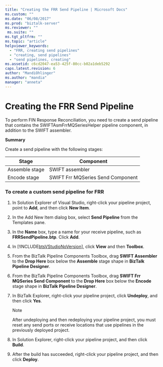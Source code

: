 ```yaml
---
title: "Creating the FRR Send Pipeline | Microsoft Docs"
ms.custom: ""
ms.date: "06/08/2017"
ms.prod: "biztalk-server"
ms.reviewer: ""
 ms.suite: ""
ms.tgt_pltfrm: ""
ms.topic: "article"
helpviewer_keywords: 
  - "FRR, creating send pipelines"
  - "creating, send pipelines"
  - "send pipelines, creating"
ms.assetid: c6cd2047-ea53-425f-80cc-b02a1deb5292
caps.latest.revision: 6
author: "MandiOhlinger"
ms.author: "mandia"
manager: "anneta"
---
```

# Creating the FRR Send Pipeline
To perform FIN Response Reconciliation, you need to create a send pipeline that contains the SWIFTAsmFrrMQSeriesHelper pipeline component, in addition to the SWIFT assembler.  
  
 **Summary**  
  
 Create a send pipeline with the following stages:  
  
|Stage|Component|  
|-----------|---------------|  
|Assemble stage|SWIFT assembler|  
|Encode stage|SWIFT Frr MQSeries Send Component|  
  
### To create a custom send pipeline for FRR  
  
1.  In Solution Explorer of Visual Studio, right-click your pipeline project, point to **Add**, and then click **New Item**.  
  
2.  In the Add New Item dialog box, select **Send Pipeline** from the Templates pane.  
  
3.  In the **Name** box, type a name for your receive pipeline, such as **FRRSendPipeline.btp**. Click **Add**.  
  
4.  In [!INCLUDE[btsVStudioNoVersion](../../includes/btsvstudionoversion-md.md)], click **View** and then **Toolbox**.  
  
5.  From the BizTalk Pipeline Components Toolbox, drag **SWIFT Assembler** to the **Drop Here** box below the **Assemble** stage shape in **BizTalk Pipeline Designer**.  
  
6.  From the BizTalk Pipeline Components Toolbox, drag **SWIFT Frr MQSeries Send Component** to the **Drop Here** box below the **Encode** stage shape in **BizTalk Pipeline Designer**.  
  
7.  In BizTalk Explorer, right-click your pipeline project, click **Undeploy**, and then click **Yes**.  
  
    > [!NOTE]
    >  After undeploying and then redeploying your pipeline project, you must reset any send ports or receive locations that use pipelines in the previously deployed project.  
  
8.  In Solution Explorer, right-click your pipeline project, and then click **Build**.  
  
9. After the build has succeeded, right-click your pipeline project, and then click **Deploy**.